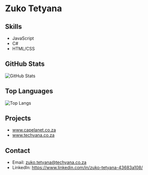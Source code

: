 # Zuko Tetyana

## Skills
- JavaScript
- C#
- HTML/CSS

## GitHub Stats
![GitHub Stats](https://github-readme-stats.vercel.app/api?username=Techyana&show_icons=true&theme=radical&count_private=true)

## Top Languages
![Top Langs](https://github-readme-stats.vercel.app/api/top-langs/?username=Techyana&layout=compact)


## Projects
- www.capelanet.co.za
- www.techyana.co.za

## Contact
- Email: zuko.tetyana@techyana.co.za
- LinkedIn: https://www.linkedin.com/in/zuko-tetyana-43683a108/

